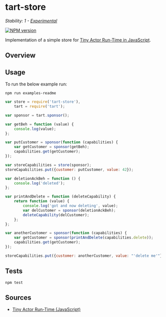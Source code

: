 # tart-store

_Stability: 1 - [Experimental](https://github.com/tristanls/stability-index#stability-1---experimental)_

[![NPM version](https://badge.fury.io/js/tart-store.png)](http://npmjs.org/package/tart-store)

Implementation of a simple store for [Tiny Actor Run-Time in JavaScript](https://github.com/organix/tartjs).

## Overview

## Usage

To run the below example run:

    npm run examples-readme

```javascript
var store = require('tart-store'),
    tart = require('tart');

var sponsor = tart.sponsor();

var getBeh = function (value) {
    console.log(value);
};

var putCustomer = sponsor(function (capabilities) {
    var getCustomer = sponsor(getBeh);
    capabilities.get(getCustomer);
});

var storeCapabilities = store(sponsor);
storeCapabilities.put({customer: putCustomer, value: 42});

var deletionAckBeh = function () {
    console.log('deleted');
};

var printAndDelete = function (deleteCapability) {
    return function (value) {
        console.log('got and now deleting', value);
        var delCustomer = sponsor(deletionAckBeh);
        deleteCapability(delCustomer);
    };  
};

var anotherCustomer = sponsor(function (capabilities) {
    var getCustomer = sponsor(printAndDelete(capabilities.delete));
    capabilities.get(getCustomer); 
});

storeCapabilities.put({customer: anotherCustomer, value: "'delete me'"});
```

## Tests

    npm test

## Sources

  * [Tiny Actor Run-Time (JavaScript)](https://github.com/organix/tartjs)